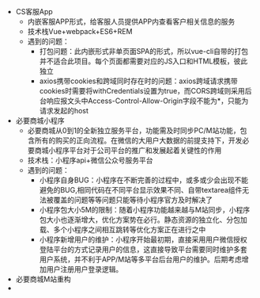 - CS客服App
    + 内嵌客服APP形式，给客服人员提供APP内查看客户相关信息的服务
    + 技术栈Vue+webpack+ES6+REM
    + 遇到的问题：
        * 打包问题：此内嵌形式非单页面SPA的形式，所以vue-cli自带的打包并不适合此项目。每个页面都需要对应的JS入口和HTML模板，彼此独立
        * axios携带cookies和跨域同时存在时的问题：axios跨域请求携带cookies时需要将withCredentials设置为true，而CORS跨域则采用后台响应报文头中Access-Control-Allow-Origin字段不能为*，只能为请求发起的host
- 必要商城小程序
    + 必要商城从0到1的全新独立服务平台，功能需及时同步PC/M站功能，包含所有的购买的正向流程。在微信的大用户大数据的前提支持下，开发必要商城小程序平台对于公司平台的推广和发展起着关键性的作用
    + 技术栈：小程序api+微信公众号服务平台
    + 遇到的问题：
        * 小程序自身BUG：小程序在不断完善的过程中，或多或少会出现不能避免的BUG,相同代码在不同平台显示效果不同、自带textarea组件无法被覆盖的问题等等问题只能等待小程序官方及时解决了
        * 小程序包大小5M的限制：随着小程序功能越来越与M站同步，小程序包大小也逐渐增大，优化方案势在必行。静态资源的独立化、分包加载、多个小程序之间相互跳转等优化方案正在进行之中
        * 小程序新增用户的维护：小程序开始最初期，直接采用用户微信授权登陆平台的方式记录用户的信息，这直接导致平台需要同时维护多套用户系统，并不利于APP/M站等多平台后台用户的维护。后期考虑增加用户注册用户登录逻辑。
- 必要商城M站重构
- 
